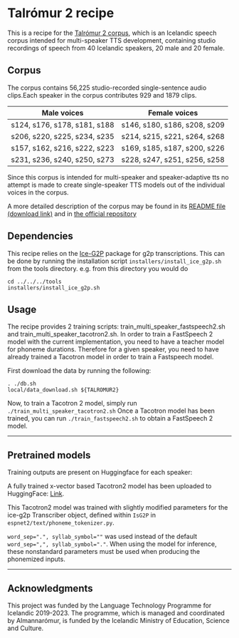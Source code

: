 # Talrómur 2 recipe

This is a recipe for the [Talrómur 2 corpus](https://repository.clarin.is/repository/xmlui/handle/20.500.12537/167), which is an Icelandic speech corpus intended for multi-speaker TTS development, containing studio recordings of speech from 40 Icelandic speakers, 20 male and 20 female. 

## Corpus
The corpus contains 56,225 studio-recorded single-sentence audio clips.Each speaker in the corpus contributes 929 and 1879 clips.

| Male voices | Female voices |
|---|---|
| s124, s176, s178, s181, s188 | s146, s180, s186, s208, s209 |
| s206, s220, s225, s234, s235 | s214, s215, s221, s264, s268 |
| s157, s162, s216, s222, s223 | s169, s185, s187, s200, s226 |
| s231, s236, s240, s250, s273 | s228, s247, s251, s256, s258 |

Since this corpus is intended for multi-speaker and speaker-adaptive tts no attempt is made to create single-speaker TTS models out of the individual voices in the corpus.

A more detailed description of the corpus may be found in its [README file (download link)](https://repository.clarin.is/repository/xmlui/bitstream/handle/20.500.12537/167/README.md) and in [the official repository](https://repository.clarin.is/repository/xmlui/handle/20.500.12537/167)

## Dependencies
This recipe relies on the [Ice-G2P](https://github.com/grammatek/ice-g2p) package for g2p transcriptions. This can be done by running the installation script `installers/install_ice_g2p.sh` from the tools directory. e.g. from this directory you would do
```
cd ../../../tools
installers/install_ice_g2p.sh
```

## Usage
The recipe provides 2 training scripts: train_multi_speaker_fastspeech2.sh and train_multi_speaker_tacotron2.sh. In order to train a FastSpeech 2 model with the current implementation, you need to have a teacher model for phoneme durations. Therefore for a given speaker, you need to have already trained a Tacotron model in order to train a Fastspeech model.

First download the data by running the following:
```
. ./db.sh
local/data_download.sh ${TALROMUR2}
```
Now, to train a Tacotron 2 model, simply run `./train_multi_speaker_tacotron2.sh`
Once a Tacotron model has been trained, you can run `./train_fastspeech2.sh` to obtain a FastSpeech 2 model. 


---
## Pretrained models
Training outputs are present on Huggingface for each speaker:

A fully trained x-vector based Tacotron2 model has been uploaded to HuggingFace: [Link](https://huggingface.co/espnet/talromur2_xvector_tacotron2).

This Tacotron2 model was trained with slightly modified parameters for the ice-g2p Transcriber object, defined within `IsG2P` in `espnet2/text/phoneme_tokenizer.py`.

`word_sep=".", syllab_symbol=""` was used instead of the default `word_sep=",", syllab_symbol="."`. When using the model for inference, these nonstandard parameters must be used when producing the phonemized inputs.

---

## Acknowledgments
This project was funded by the Language Technology Programme for Icelandic 2019-2023. The programme, which is managed and coordinated by Almannarómur, is funded by the Icelandic Ministry of Education, Science and Culture.
